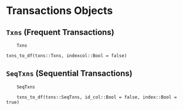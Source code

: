 # Transactions Objects
## `Txns` (Frequent Transactions)
```@docs
    Txns
```
```@docs
txns_to_df(txns::Txns, indexcol::Bool = false)
```
## `SeqTxns` (Sequential Transactions)
```@docs
    SeqTxns
```
```@docs
    txns_to_df(txns::SeqTxns, id_col::Bool = false, index::Bool = true)
```